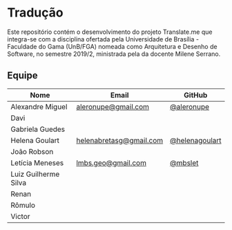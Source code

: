 # Tradução

Este repositório contém o desenvolvimento do projeto Translate.me que integra-se com a disciplina ofertada pela Universidade de Brasília - Faculdade do Gama (UnB/FGA) nomeada como Arquitetura e Desenho de Software, no semestre 2019/2, ministrada pela da docente Milene Serrano.

## Equipe

| Nome | Email | GitHub|
|--|--|--|
| Alexandre Miguel | aleronupe@gmail.com | [@aleronupe](https://github.com/aleronupe) |
| Davi |  |  |
| Gabriela Guedes |  |  |
| Helena Goulart | helenabretasg@gmail.com | [@helenagoulart](https://github.com/helenagoulart) |
| João Robson | |  |
| Letícia Meneses| lmbs.geo@gmail.com | [@mbslet](https://github.com/mbslet)|
| Luiz Guilherme Silva |  | |
| Renan |  |  |
| Rômulo|  | |
| Victor |  | | |
